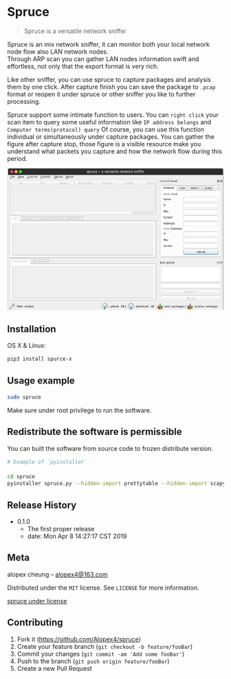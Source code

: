 # Spruce
> Spruce is a versatile network sniffer

Spruce is an mix network sniffer, it can monitor both 
your local network node flow also LAN  network nodes.  
Through ARP scan you can gather LAN nodes information 
swift and effortless, not only that the export format
is very rich.  

Like other sniffer, you can use spruce to capture 
packages and analysis them by one click. After capture
 finish you can save the package to `.pcap` format or 
 reopen it under spruce or other sniffer you like to 
 further processing.

Spruce support some intimate function to users. You can
`right click` your scan item to query some useful information
like `IP address belongs` and `Computer terms(protocol) query`
Of course, you can use this function individual or simultaneously
under capture packages. You can gather the figure after
capture stop, those figure is a visible resource make you
understand what packets you capture and how the network flow
during this period.
 

![start screen](shoot/start.png)

## Installation

OS X & Linux:

```sh
pip3 install spurce-x
```

## Usage example

```sh
sudo spruce
```

Make sure under root privilege to run the software.

## Redistribute the software is permissible

You can built the software from source code to frozen distribute version.

```sh
# Example of `pyinstaller`

cd spruce
pyinstaller spruce.py --hidden-import prettytable --hidden-import scapy  --hidden-import request --hidden-import ctype  --hidden-import netifaces --add-data icon/\*.ico:icon --add-data static/help.html:static --add-data static/oui.csv:static 

```

## Release History

* 0.1.0
    * The first proper release
    * date: Mon Apr  8 14:27:17 CST 2019

## Meta

alopex cheung – alopex4@163.com

Distributed under the `MIT` license. See ``LICENSE`` for more information.

[spruce under license](https://github.com/Alopex4/spruce/blob/master/LICENSE)

## Contributing

1. Fork it (<https://github.com/Alopex4/spruce>)
2. Create your feature branch (`git checkout -b feature/fooBar`)
3. Commit your changes (`git commit -am 'Add some fooBar'`)
4. Push to the branch (`git push origin feature/fooBar`)
5. Create a new Pull Request
